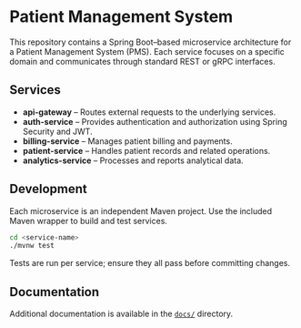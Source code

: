 # Patient Management System

This repository contains a Spring Boot–based microservice architecture for a Patient Management System (PMS). Each service focuses on a specific domain and communicates through standard REST or gRPC interfaces.

## Services

- **api-gateway** – Routes external requests to the underlying services.
- **auth-service** – Provides authentication and authorization using Spring Security and JWT.
- **billing-service** – Manages patient billing and payments.
- **patient-service** – Handles patient records and related operations.
- **analytics-service** – Processes and reports analytical data.

## Development

Each microservice is an independent Maven project. Use the included Maven wrapper to build and test services.

```bash
cd <service-name>
./mvnw test
```

Tests are run per service; ensure they all pass before committing changes.

## Documentation

Additional documentation is available in the [`docs/`](docs/) directory.

